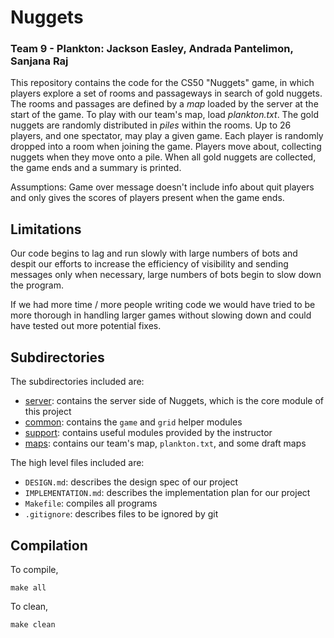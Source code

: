 # Nuggets
### Team 9 - Plankton: Jackson Easley, Andrada Pantelimon, Sanjana Raj

This repository contains the code for the CS50 "Nuggets" game, in which players explore a set of rooms and passageways in search of gold nuggets.
The rooms and passages are defined by a *map* loaded by the server at the start of the game. To play with our team's map, load *plankton.txt*.
The gold nuggets are randomly distributed in *piles* within the rooms.
Up to 26 players, and one spectator, may play a given game.
Each player is randomly dropped into a room when joining the game.
Players move about, collecting nuggets when they move onto a pile.
When all gold nuggets are collected, the game ends and a summary is printed.

Assumptions:
Game over message doesn't include info about quit players and only gives the scores of players present when the game ends.

## Limitations
Our code begins to lag and run slowly with large numbers of bots and despit our efforts to increase the efficiency of visibility and sending messages only when necessary, large numbers of bots begin to slow down the program. 

If we had more time / more people writing code we would have tried to be more thorough in handling larger games without slowing down and could have tested out more potential fixes.

## Subdirectories

The subdirectories included are:
* [server](server/README.md): contains the server side of Nuggets, which is the core module of this project
* [common](common/README.md): contains the `game` and `grid` helper modules
* [support](support/README.md): contains useful modules provided by the instructor
* [maps](maps/README.md): contains our team's map, `plankton.txt`, and some draft maps

The high level files included are:
* `DESIGN.md`: describes the design spec of our project
* `IMPLEMENTATION.md`: describes the implementation plan for our project
* `Makefile`: compiles all programs
* `.gitignore`: describes files to be ignored by git

## Compilation

To compile,

	make all

To clean,

	make clean
